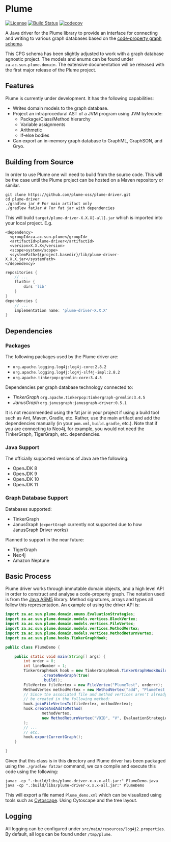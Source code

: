 # Plume
[![License](https://img.shields.io/badge/License-Apache%202.0-blue.svg)](https://opensource.org/licenses/Apache-2.0)
[![Build Status](https://travis-ci.org/plume-oss/plume-driver.svg?branch=develop)](https://travis-ci.org/plume-oss/plume-driver)
[![codecov](https://codecov.io/gh/plume-oss/plume-driver/branch/develop/graph/badge.svg)](https://codecov.io/gh/plume-oss/plume-driver)

A Java driver for the Plume library to provide an interface for connecting and writing to various graph databases based
on the [code-property graph schema](https://github.com/ShiftLeftSecurity/codepropertygraph/blob/master/codepropertygraph/src/main/resources/schemas/base.json).

This CPG schema has been slightly adjusted to work with a graph database agnostic project. The models and enums can be
found under `za.ac.sun.plume.domain`. The extensive documentation will be released with the first major release of the
Plume project.

## Features

Plume is currently under development. It has the following capabilities:
* Writes domain models to the graph database.
* Project an intraprocedural AST of a JVM program using JVM bytecode:
  - Package/Class/Method hierarchy
  - Variable assignments
  - Arithmetic
  - If-else bodies
* Can export an in-memory graph database to GraphML, GraphSON, and Gryo.

## Building from Source

In order to use Plume one will need to build from the source code. This will be the case until the Plume project 
can be hosted on a Maven repository or similar.

```shell script
git clone https://github.com/plume-oss/plume-driver.git
cd plume-driver
./gradlew jar # For main artifact only
./gradlew fatJar # For fat jar with dependencies
```
This will build `target/plume-driver-X.X.X[-all].jar` which is imported into your local project. E.g.
```mxml
<dependency>
  <groupId>za.ac.sun.plume</groupId>
  <artifactId>plume-driver</artifactId>
  <version>X.X.X</version>
  <scope>system</scope>
  <systemPath>${project.basedir}/lib/plume-driver-X.X.X.jar</systemPath>
</dependency>
``` 
```groovy
repositories {
    // ...
    flatDir {
        dirs 'lib'
    }
}
dependencies {
    // ...
    implementation name: 'plume-driver-X.X.X'
}
```

## Dependencies

### Packages

The following packages used by the Plume driver are:

* `org.apache.logging.log4j:log4j-core:2.8.2`
* `org.apache.logging.log4j:log4j-slf4j-impl:2.8.2`
* `org.apache.tinkerpop:gremlin-core:3.4.5`

Dependencies per graph database technology connected to:

* _TinkerGraph_ `org.apache.tinkerpop:tinkergraph-gremlin:3.4.5`
* _JanusGraph_ `org.janusgraph:janusgraph-driver:0.5.1`

It is not recommended using the fat jar in your project if using a build tool such as Ant, Maven, Gradle, etc. Rather,
use the main artifact and add the dependencies manually (in your `pom.xml`, `build.gradle`, etc.). Note that if you are
connecting to Neo4j, for example, you would not need the TinkerGraph, TigerGraph, etc. dependencies. 

### Java Support

The officially supported versions of Java are the following:
* OpenJDK 8
* OpenJDK 9
* OpenJDK 10
* OpenJDK 11

### Graph Database Support

Databases supported:
* TinkerGraph
* JanusGraph (`exportGraph` currently not supported due to how JanusGraph Driver works)

Planned to support in the near future:
* TigerGraph
* Neo4j
* Amazon Neptune

## Basic Process

Plume driver works through immutable domain objects, and a high level API in order to construct and analyse a
code-property graph. The notation used is from the [Java ASM5](https://asm.ow2.io/) library. Method signatures, arrays 
and types all follow this representation. An example of using the driver API is:
```java
import za.ac.sun.plume.domain.enums.EvaluationStrategies;
import za.ac.sun.plume.domain.models.vertices.BlockVertex;
import za.ac.sun.plume.domain.models.vertices.FileVertex;
import za.ac.sun.plume.domain.models.vertices.MethodVertex;
import za.ac.sun.plume.domain.models.vertices.MethodReturnVertex;
import za.ac.sun.plume.hooks.TinkerGraphHook;

public class PlumeDemo {

    public static void main(String[] args) {
        int order = 0;
        int lineNumber = 1;
        TinkerGraphHook hook = new TinkerGraphHook.TinkerGraphHookBuilder("./Plume_demo.xml")
                .createNewGraph(true)
                .build();
        FileVertex fileVertex = new FileVertex("PlumeTest", order++);
        MethodVertex methodVertex = new MethodVertex("add", "PlumeTest.add", "II", lineNumber, order++);
        // Since the associated file and method vertices aren't already in the database, they will automatically
        // be created in the following method:
        hook.joinFileVertexTo(fileVertex, methodVertex);
        hook.createAndAddToMethod(
                methodVertex,
                new MethodReturnVertex("VOID", "V", EvaluationStrategies.BY_VALUE, lineNumber, order++)
        );
        // ...
        // etc.
        hook.exportCurrentGraph();
    }

}
```
Given that this class is in this directory and Plume driver has been packaged using the `./gradlew fatJar` command, we
can compile and execute this code using the following:
```shell script
javac -cp ".:build/libs/plume-driver-x.x.x-all.jar:" PlumeDemo.java
java -cp ".:build/libs/plume-driver-x.x.x-all.jar:" PlumeDemo 
```
This will export a file named `Plume_demo.xml` which can be visualized using tools such as
[Cytoscape](https://cytoscape.org/). Using Cytoscape and the tree layout.

## Logging

All logging can be configured under `src/main/resources/log4j2.properties`. By default, all logs can be found under 
`/tmp/plume`.
